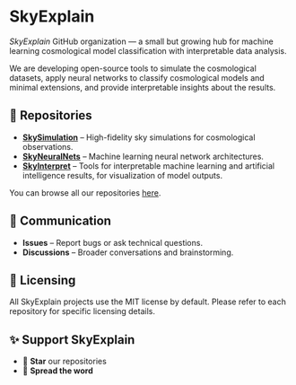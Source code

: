 # SkyExplain

*SkyExplain* GitHub organization — a small but growing hub for machine learning cosmological model classification with interpretable data analysis.  

We are developing open-source tools to simulate the cosmological datasets, apply neural networks to classify cosmological models and minimal extensions, and provide interpretable insights about the results.  

## 📂 Repositories

- **[SkySimulation](https://github.com/skyexplain/SkySimulation)** – High-fidelity sky simulations for cosmological observations.  
- **[SkyNeuralNets](https://github.com/skyexplain/SkyNeuralNets)** – Machine learning neural network architectures.  
- **[SkyInterpret](https://github.com/skyexplain/SkyInterpret)** – Tools for interpretable machine learning and artificial intelligence results, for visualization of model outputs.  

You can browse all our repositories [here](https://github.com/skyexplain/repositories).

## 💬 Communication

- **Issues** – Report bugs or ask technical questions.  
- **Discussions** – Broader conversations and brainstorming.  

## 📜 Licensing

All SkyExplain projects use the MIT license by default. Please refer to each repository for specific licensing details.

## ✨ Support SkyExplain

- 🌟 **Star** our repositories  
- 💬 **Spread the word**  

